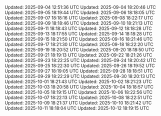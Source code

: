 Updated: 2025-09-04 12:51:36 UTC
Updated: 2025-09-04 18:20:46 UTC
Updated: 2025-09-05 18:19:44 UTC
Updated: 2025-09-06 18:18:05 UTC
Updated: 2025-09-07 18:18:16 UTC
Updated: 2025-09-08 18:22:17 UTC
Updated: 2025-09-09 18:18:46 UTC
Updated: 2025-09-10 18:21:13 UTC
Updated: 2025-09-11 18:18:43 UTC
Updated: 2025-09-12 18:18:28 UTC
Updated: 2025-09-13 18:17:55 UTC
Updated: 2025-09-14 18:18:28 UTC
Updated: 2025-09-15 18:21:50 UTC
Updated: 2025-09-16 18:21:46 UTC
Updated: 2025-09-17 18:21:30 UTC
Updated: 2025-09-18 18:22:20 UTC
Updated: 2025-09-19 18:20:52 UTC
Updated: 2025-09-20 18:18:50 UTC
Updated: 2025-09-21 18:19:13 UTC
Updated: 2025-09-22 18:21:26 UTC
Updated: 2025-09-23 18:22:25 UTC
Updated: 2025-09-24 18:20:42 UTC
Updated: 2025-09-25 18:22:30 UTC
Updated: 2025-09-26 18:19:52 UTC
Updated: 2025-09-27 18:19:05 UTC
Updated: 2025-09-28 18:18:51 UTC
Updated: 2025-09-29 18:22:29 UTC
Updated: 2025-09-30 18:20:13 UTC
Updated: 2025-10-01 18:21:43 UTC
Updated: 2025-10-02 18:21:23 UTC
Updated: 2025-10-03 18:20:58 UTC
Updated: 2025-10-04 18:18:57 UTC
Updated: 2025-10-05 18:19:15 UTC
Updated: 2025-10-06 18:22:56 UTC
Updated: 2025-10-07 18:22:13 UTC
Updated: 2025-10-08 18:22:51 UTC
Updated: 2025-10-09 18:21:37 UTC
Updated: 2025-10-10 18:21:42 UTC
Updated: 2025-10-11 18:18:04 UTC
Updated: 2025-10-12 18:19:15 UTC

